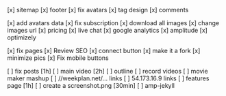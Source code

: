 [x] sitemap
[x] footer
[x] fix avatars
[x] tag design
[x] comments

[x] add avatars data
[x] fix subscription
[x] download all images
[x] change images url
[x] pricing
[x] live chat
[x] google analytics
[x] amplitude
[x] optimizely

[x] fix pages
[x] Review SEO
[x] connect button
[x] make it a fork
[x] minimize pics
[x] Fix mobile buttons

[ ] fix posts [1h]
[ ] main video [2h]
  [ ] outline
  [ ] record videos
  [ ] movie maker mashup
[ ] //weekplan.net/... links
[ ] 54.173.16.9 links
[ ] features page [1h]
[ ] create a screenshot.png [30min]
[ ] amp-jekyll